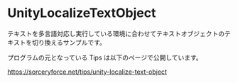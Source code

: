 # UnityLocalizeTextObject
テキストを多言語対応し実行している環境に合わせてテキストオブジェクトのテキストを切り換えるサンプルです。

プログラムの元となっている Tips は以下のページで公開しています。

https://sorceryforce.net/tips/unity-localize-text-object
